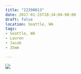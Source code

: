 ```yaml
---
title: "22390013"
date: 2017-01-25T18:34:04-08:00
draft: false
location: Seattle, WA
tags:
- Seattle, WA
- Lauren
- Jacob
- 35mm

---
```

![](https://d17enza3bfujl8.cloudfront.net/22390013.jpg)
